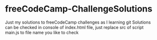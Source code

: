 # freeCodeCamp-ChallengeSolutions
Just my solutions to freeCodeCamp challenges as I learning git  Solutions can be checked in console of index.html file, just replace src of script main.js to file name you like to check
